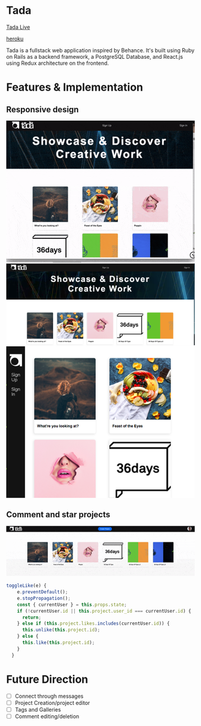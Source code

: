 # Tada 

[Tada Live][heroku]

[heroku][heroku]

[heroku]: www.tada.site

Tada is a fullstack web application inspired by Behance. It's built using Ruby on Rails as a backend framework, a PostgreSQL Database, and React.js using Redux architecture on the frontend.


# Features & Implementation

## Responsive design
![Resize-screen](./docs/screenshots/resize.gif)
![Full-screen](./docs/screenshots/fullscreen.png)
![Smaller-screen](./docs/screenshots/smallscreen.png)

## Comment and star projects
![Resize-screen](./docs/screenshots/commentandstar.gif)

```javascript
toggleLike(e) {
    e.preventDefault();
    e.stopPropagation();
    const { currentUser } = this.props.state;
    if (!currentUser.id || this.project.user_id === currentUser.id) {
      return;
    } else if (this.project.likes.includes(currentUser.id)) {
      this.unlike(this.project.id);
    } else {
      this.like(this.project.id);
    }
  }
```

# Future Direction
- [ ] Connect through messages
- [ ] Project Creation/project editor
- [ ] Tags and Galleries
- [ ] Comment editing/deletion